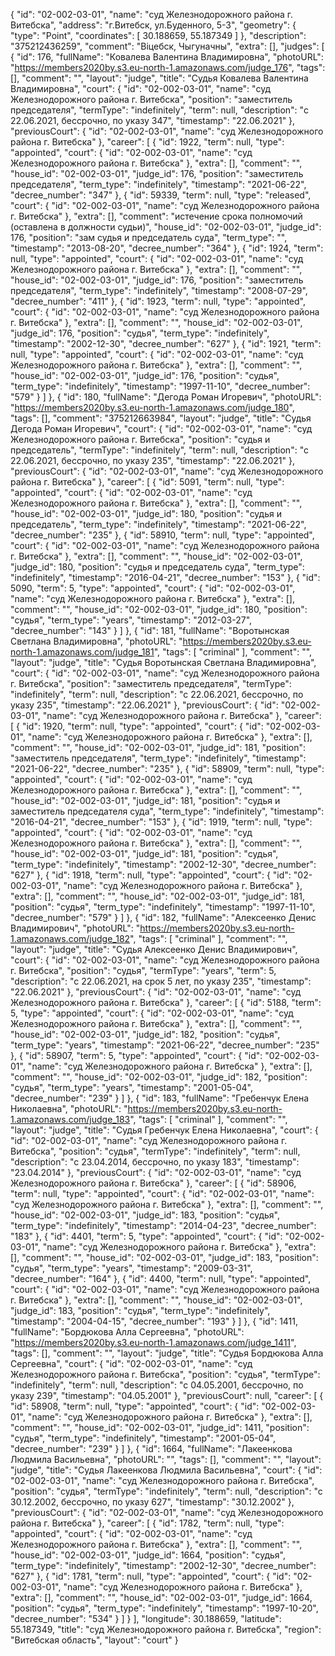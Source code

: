 {
    "id": "02-002-03-01",
    "name": "суд Железнодорожного района г. Витебска",
    "address": "г.Витебск, ул.Буденного, 5-3",
    "geometry": {
        "type": "Point",
        "coordinates": [
            30.188659,
            55.187349
        ]
    },
    "description": "375212436259",
    "comment": "Віцебск, Чыгуначны",
    "extra": [],
    "judges": [
        {
            "id": 176,
            "fullName": "Ковалева Валентина Владимировна",
            "photoURL": "https://members2020by.s3.eu-north-1.amazonaws.com/judge_176",
            "tags": [],
            "comment": "",
            "layout": "judge",
            "title": "Судья Ковалева Валентина Владимировна",
            "court": {
                "id": "02-002-03-01",
                "name": "суд Железнодорожного района г. Витебска",
                "position": "заместитель председателя",
                "termType": "indefinitely",
                "term": null,
                "description": "c 22.06.2021, бессрочно, по указу 347",
                "timestamp": "22.06.2021"
            },
            "previousCourt": {
                "id": "02-002-03-01",
                "name": "суд Железнодорожного района г. Витебска"
            },
            "career": [
                {
                    "id": 1922,
                    "term": null,
                    "type": "appointed",
                    "court": {
                        "id": "02-002-03-01",
                        "name": "суд Железнодорожного района г. Витебска"
                    },
                    "extra": [],
                    "comment": "",
                    "house_id": "02-002-03-01",
                    "judge_id": 176,
                    "position": "заместитель председателя",
                    "term_type": "indefinitely",
                    "timestamp": "2021-06-22",
                    "decree_number": "347"
                },
                {
                    "id": 59339,
                    "term": null,
                    "type": "released",
                    "court": {
                        "id": "02-002-03-01",
                        "name": "суд Железнодорожного района г. Витебска"
                    },
                    "extra": [],
                    "comment": "истечение срока полномочий (оставлена в должности судьи)",
                    "house_id": "02-002-03-01",
                    "judge_id": 176,
                    "position": "зам судья и председатель суда",
                    "term_type": "",
                    "timestamp": "2013-08-20",
                    "decree_number": "364"
                },
                {
                    "id": 1924,
                    "term": null,
                    "type": "appointed",
                    "court": {
                        "id": "02-002-03-01",
                        "name": "суд Железнодорожного района г. Витебска"
                    },
                    "extra": [],
                    "comment": "",
                    "house_id": "02-002-03-01",
                    "judge_id": 176,
                    "position": "заместитель председателя",
                    "term_type": "indefinitely",
                    "timestamp": "2008-07-29",
                    "decree_number": "411"
                },
                {
                    "id": 1923,
                    "term": null,
                    "type": "appointed",
                    "court": {
                        "id": "02-002-03-01",
                        "name": "суд Железнодорожного района г. Витебска"
                    },
                    "extra": [],
                    "comment": "",
                    "house_id": "02-002-03-01",
                    "judge_id": 176,
                    "position": "судья",
                    "term_type": "indefinitely",
                    "timestamp": "2002-12-30",
                    "decree_number": "627"
                },
                {
                    "id": 1921,
                    "term": null,
                    "type": "appointed",
                    "court": {
                        "id": "02-002-03-01",
                        "name": "суд Железнодорожного района г. Витебска"
                    },
                    "extra": [],
                    "comment": "",
                    "house_id": "02-002-03-01",
                    "judge_id": 176,
                    "position": "судья",
                    "term_type": "indefinitely",
                    "timestamp": "1997-11-10",
                    "decree_number": "579"
                }
            ]
        },
        {
            "id": 180,
            "fullName": "Дегода Роман Игоревич",
            "photoURL": "https://members2020by.s3.eu-north-1.amazonaws.com/judge_180",
            "tags": [],
            "comment": "375212663984",
            "layout": "judge",
            "title": "Судья Дегода Роман Игоревич",
            "court": {
                "id": "02-002-03-01",
                "name": "суд Железнодорожного района г. Витебска",
                "position": "судья и председатель",
                "termType": "indefinitely",
                "term": null,
                "description": "c 22.06.2021, бессрочно, по указу 235",
                "timestamp": "22.06.2021"
            },
            "previousCourt": {
                "id": "02-002-03-01",
                "name": "суд Железнодорожного района г. Витебска"
            },
            "career": [
                {
                    "id": 5091,
                    "term": null,
                    "type": "appointed",
                    "court": {
                        "id": "02-002-03-01",
                        "name": "суд Железнодорожного района г. Витебска"
                    },
                    "extra": [],
                    "comment": "",
                    "house_id": "02-002-03-01",
                    "judge_id": 180,
                    "position": "судья и председатель",
                    "term_type": "indefinitely",
                    "timestamp": "2021-06-22",
                    "decree_number": "235"
                },
                {
                    "id": 58910,
                    "term": null,
                    "type": "appointed",
                    "court": {
                        "id": "02-002-03-01",
                        "name": "суд Железнодорожного района г. Витебска"
                    },
                    "extra": [],
                    "comment": "",
                    "house_id": "02-002-03-01",
                    "judge_id": 180,
                    "position": "судья и председатель суда",
                    "term_type": "indefinitely",
                    "timestamp": "2016-04-21",
                    "decree_number": "153"
                },
                {
                    "id": 5090,
                    "term": 5,
                    "type": "appointed",
                    "court": {
                        "id": "02-002-03-01",
                        "name": "суд Железнодорожного района г. Витебска"
                    },
                    "extra": [],
                    "comment": "",
                    "house_id": "02-002-03-01",
                    "judge_id": 180,
                    "position": "судья",
                    "term_type": "years",
                    "timestamp": "2012-03-27",
                    "decree_number": "143"
                }
            ]
        },
        {
            "id": 181,
            "fullName": "Воротынская Светлана Владимировна",
            "photoURL": "https://members2020by.s3.eu-north-1.amazonaws.com/judge_181",
            "tags": [
                "criminal"
            ],
            "comment": "",
            "layout": "judge",
            "title": "Судья Воротынская Светлана Владимировна",
            "court": {
                "id": "02-002-03-01",
                "name": "суд Железнодорожного района г. Витебска",
                "position": "заместитель председателя",
                "termType": "indefinitely",
                "term": null,
                "description": "c 22.06.2021, бессрочно, по указу 235",
                "timestamp": "22.06.2021"
            },
            "previousCourt": {
                "id": "02-002-03-01",
                "name": "суд Железнодорожного района г. Витебска"
            },
            "career": [
                {
                    "id": 1920,
                    "term": null,
                    "type": "appointed",
                    "court": {
                        "id": "02-002-03-01",
                        "name": "суд Железнодорожного района г. Витебска"
                    },
                    "extra": [],
                    "comment": "",
                    "house_id": "02-002-03-01",
                    "judge_id": 181,
                    "position": "заместитель председателя",
                    "term_type": "indefinitely",
                    "timestamp": "2021-06-22",
                    "decree_number": "235"
                },
                {
                    "id": 58909,
                    "term": null,
                    "type": "appointed",
                    "court": {
                        "id": "02-002-03-01",
                        "name": "суд Железнодорожного района г. Витебска"
                    },
                    "extra": [],
                    "comment": "",
                    "house_id": "02-002-03-01",
                    "judge_id": 181,
                    "position": "судья и заместитель председателя суда",
                    "term_type": "indefinitely",
                    "timestamp": "2016-04-21",
                    "decree_number": "153"
                },
                {
                    "id": 1919,
                    "term": null,
                    "type": "appointed",
                    "court": {
                        "id": "02-002-03-01",
                        "name": "суд Железнодорожного района г. Витебска"
                    },
                    "extra": [],
                    "comment": "",
                    "house_id": "02-002-03-01",
                    "judge_id": 181,
                    "position": "судья",
                    "term_type": "indefinitely",
                    "timestamp": "2002-12-30",
                    "decree_number": "627"
                },
                {
                    "id": 1918,
                    "term": null,
                    "type": "appointed",
                    "court": {
                        "id": "02-002-03-01",
                        "name": "суд Железнодорожного района г. Витебска"
                    },
                    "extra": [],
                    "comment": "",
                    "house_id": "02-002-03-01",
                    "judge_id": 181,
                    "position": "судья",
                    "term_type": "indefinitely",
                    "timestamp": "1997-11-10",
                    "decree_number": "579"
                }
            ]
        },
        {
            "id": 182,
            "fullName": "Алексеенко Денис Владимирович",
            "photoURL": "https://members2020by.s3.eu-north-1.amazonaws.com/judge_182",
            "tags": [
                "criminal"
            ],
            "comment": "",
            "layout": "judge",
            "title": "Судья Алексеенко Денис Владимирович",
            "court": {
                "id": "02-002-03-01",
                "name": "суд Железнодорожного района г. Витебска",
                "position": "судья",
                "termType": "years",
                "term": 5,
                "description": "c 22.06.2021, на срок 5 лет, по указу 235",
                "timestamp": "22.06.2021"
            },
            "previousCourt": {
                "id": "02-002-03-01",
                "name": "суд Железнодорожного района г. Витебска"
            },
            "career": [
                {
                    "id": 5188,
                    "term": 5,
                    "type": "appointed",
                    "court": {
                        "id": "02-002-03-01",
                        "name": "суд Железнодорожного района г. Витебска"
                    },
                    "extra": [],
                    "comment": "",
                    "house_id": "02-002-03-01",
                    "judge_id": 182,
                    "position": "судья",
                    "term_type": "years",
                    "timestamp": "2021-06-22",
                    "decree_number": "235"
                },
                {
                    "id": 58907,
                    "term": 5,
                    "type": "appointed",
                    "court": {
                        "id": "02-002-03-01",
                        "name": "суд Железнодорожного района г. Витебска"
                    },
                    "extra": [],
                    "comment": "",
                    "house_id": "02-002-03-01",
                    "judge_id": 182,
                    "position": "судья",
                    "term_type": "years",
                    "timestamp": "2001-05-04",
                    "decree_number": "239"
                }
            ]
        },
        {
            "id": 183,
            "fullName": "Гребенчук Елена Николаевна",
            "photoURL": "https://members2020by.s3.eu-north-1.amazonaws.com/judge_183",
            "tags": [
                "criminal"
            ],
            "comment": "",
            "layout": "judge",
            "title": "Судья Гребенчук Елена Николаевна",
            "court": {
                "id": "02-002-03-01",
                "name": "суд Железнодорожного района г. Витебска",
                "position": "судья",
                "termType": "indefinitely",
                "term": null,
                "description": "c 23.04.2014, бессрочно, по указу 183",
                "timestamp": "23.04.2014"
            },
            "previousCourt": {
                "id": "02-002-03-01",
                "name": "суд Железнодорожного района г. Витебска"
            },
            "career": [
                {
                    "id": 58906,
                    "term": null,
                    "type": "appointed",
                    "court": {
                        "id": "02-002-03-01",
                        "name": "суд Железнодорожного района г. Витебска"
                    },
                    "extra": [],
                    "comment": "",
                    "house_id": "02-002-03-01",
                    "judge_id": 183,
                    "position": "судья",
                    "term_type": "indefinitely",
                    "timestamp": "2014-04-23",
                    "decree_number": "183"
                },
                {
                    "id": 4401,
                    "term": 5,
                    "type": "appointed",
                    "court": {
                        "id": "02-002-03-01",
                        "name": "суд Железнодорожного района г. Витебска"
                    },
                    "extra": [],
                    "comment": "",
                    "house_id": "02-002-03-01",
                    "judge_id": 183,
                    "position": "судья",
                    "term_type": "years",
                    "timestamp": "2009-03-31",
                    "decree_number": "164"
                },
                {
                    "id": 4400,
                    "term": null,
                    "type": "appointed",
                    "court": {
                        "id": "02-002-03-01",
                        "name": "суд Железнодорожного района г. Витебска"
                    },
                    "extra": [],
                    "comment": "",
                    "house_id": "02-002-03-01",
                    "judge_id": 183,
                    "position": "судья",
                    "term_type": "indefinitely",
                    "timestamp": "2004-04-15",
                    "decree_number": "193"
                }
            ]
        },
        {
            "id": 1411,
            "fullName": "Бордюкова Алла Сергеевна",
            "photoURL": "https://members2020by.s3.eu-north-1.amazonaws.com/judge_1411",
            "tags": [],
            "comment": "",
            "layout": "judge",
            "title": "Судья Бордюкова Алла Сергеевна",
            "court": {
                "id": "02-002-03-01",
                "name": "суд Железнодорожного района г. Витебска",
                "position": "судья",
                "termType": "indefinitely",
                "term": null,
                "description": "c 04.05.2001, бессрочно, по указу 239",
                "timestamp": "04.05.2001"
            },
            "previousCourt": null,
            "career": [
                {
                    "id": 58908,
                    "term": null,
                    "type": "appointed",
                    "court": {
                        "id": "02-002-03-01",
                        "name": "суд Железнодорожного района г. Витебска"
                    },
                    "extra": [],
                    "comment": "",
                    "house_id": "02-002-03-01",
                    "judge_id": 1411,
                    "position": "судья",
                    "term_type": "indefinitely",
                    "timestamp": "2001-05-04",
                    "decree_number": "239"
                }
            ]
        },
        {
            "id": 1664,
            "fullName": "Лакеенкова Людмила Васильевна",
            "photoURL": "",
            "tags": [],
            "comment": "",
            "layout": "judge",
            "title": "Судья Лакеенкова Людмила Васильевна",
            "court": {
                "id": "02-002-03-01",
                "name": "суд Железнодорожного района г. Витебска",
                "position": "судья",
                "termType": "indefinitely",
                "term": null,
                "description": "c 30.12.2002, бессрочно, по указу 627",
                "timestamp": "30.12.2002"
            },
            "previousCourt": {
                "id": "02-002-03-01",
                "name": "суд Железнодорожного района г. Витебска"
            },
            "career": [
                {
                    "id": 1782,
                    "term": null,
                    "type": "appointed",
                    "court": {
                        "id": "02-002-03-01",
                        "name": "суд Железнодорожного района г. Витебска"
                    },
                    "extra": [],
                    "comment": "",
                    "house_id": "02-002-03-01",
                    "judge_id": 1664,
                    "position": "судья",
                    "term_type": "indefinitely",
                    "timestamp": "2002-12-30",
                    "decree_number": "627"
                },
                {
                    "id": 1781,
                    "term": null,
                    "type": "appointed",
                    "court": {
                        "id": "02-002-03-01",
                        "name": "суд Железнодорожного района г. Витебска"
                    },
                    "extra": [],
                    "comment": "",
                    "house_id": "02-002-03-01",
                    "judge_id": 1664,
                    "position": "судья",
                    "term_type": "indefinitely",
                    "timestamp": "1997-10-20",
                    "decree_number": "534"
                }
            ]
        }
    ],
    "longitude": 30.188659,
    "latitude": 55.187349,
    "title": "суд Железнодорожного района г. Витебска",
    "region": "Витебская область",
    "layout": "court"
}